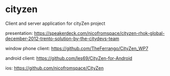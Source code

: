 cityzen
=======

Client and server application for cityZen project

presentation: https://speakerdeck.com/nicofromspace/cityzen-rhok-global-december-2012-trento-solution-by-the-citydevs-team

window phone client: https://github.com/TheFerrango/CityZen_WP7

android client: https://github.com/les69/CityZen-for-Android

ios: https://github.com/nicofromspace/CityZen